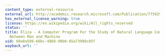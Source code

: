 ```yaml
---
content_type: external-resource
external_url: http://academic.research.microsoft.com/Publication/775929/eliza-a-computer-program-for-the-study-of-natural-language-communication-between-man-and-machine
has_external_license_warning: true
license: https://en.wikipedia.org/wiki/All_rights_reserved
status: ''
title: Eliza - A Computer Program For the Study of Natural Language Communication
  Between Man and Machine
uid: 60a8a586-66bc-4868-90b0-65a73998c85f
wayback_url: ''
---
```


